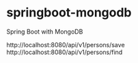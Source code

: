 # springboot-mongodb
Spring Boot with MongoDB

http://localhost:8080/api/v1/persons/save
http://localhost:8080/api/v1/persons/find
